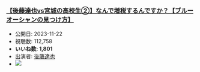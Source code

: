 ### [【後藤達也vs宮城の高校生②】なんで増税するんですか？【ブルーオーシャンの見つけ方】](https://www.youtube.com/watch?v=hK9mK4npRZY)
-   公開日: 2023-11-22
-   視聴数: 112,758
-   **いいね数: 1,801**
-   出演者: [後藤達也](/rehacq_fan/people/後藤達也 "wikilink")
- [![](https://img.youtube.com/vi/hK9mK4npRZY/hqdefault.jpg)](https://www.youtube.com/watch?v=hK9mK4npRZY)
